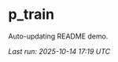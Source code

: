 # p_train

Auto-updating README demo.

<!--START_SECTION:status-->
_Last run: 2025-10-14 17:19 UTC_
<!--END_SECTION:status-->























































































































































































































































































































































































































































































































































































































































































































































































































































































































































































































































































































































































































